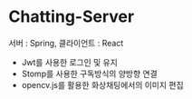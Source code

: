 # Chatting-Server

서버 : Spring, 클라이언트 : React

- Jwt를 사용한 로그인 및 유지
- Stomp를 사용한 구독방식의 양방향 연결
- opencv.js를 활용한 화상채팅에서의 이미지 편집
